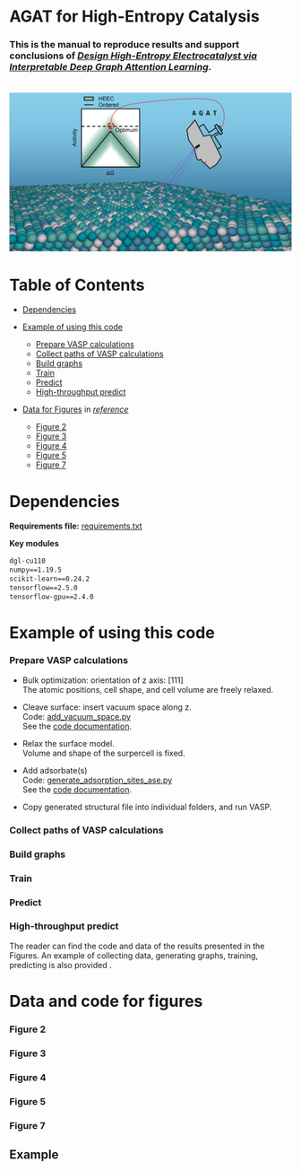 # **AGAT for High-Entropy Catalysis**
### This is the manual to reproduce  results and support conclusions of [***Design High-Entropy Electrocatalyst via Interpretable Deep Graph Attention Learning***](url).   <br>    <br>
![Graphical-abstract](files/Graphical%20abstract%20-%20github.jpg)

# Table of Contents
- [Dependencies](#dependencies)  
- [Example of using this code](#example-of-using-this-code)   
  - [Prepare VASP calculations](#prepare-VASP-calculations)  
  - [Collect paths of VASP calculations](#collect-paths-of-VASP-calculations)  
  - [Build graphs](#build-graphs)  
  - [Train](#train)  
  - [Predict](#predict)  
  - [High-throughput predict](#high-throughput-predict)  

- [Data for Figures](#data-and-code-for-figures) in *[reference](url)*
  - [Figure 2](#figure-2)
  - [Figure 3](#figure-3)
  - [Figure 4](#figure-4)
  - [Figure 5](#figure-5)
  - [Figure 7](#figure-7)

# Dependencies
**Requirements file:** [requirements.txt](requirements.txt)

**Key modules**
```
dgl-cu110
numpy==1.19.5
scikit-learn==0.24.2
tensorflow==2.5.0
tensorflow-gpu==2.4.0
```
# Example of using this code
### Prepare VASP calculations
- Bulk optimization: orientation of z axis: [111]   
  The atomic positions, cell shape, and cell volume are freely relaxed.  
  
- Cleave surface: insert vacuum space along z.  
  Code: [add_vacuum_space.py](tools/add_vacuum_space.py)  
  See the [code documentation](docs/add_vacuum_space.md).  
  
- Relax the surface model.  
  Volume and shape of the surpercell is fixed.  
  
- Add adsorbate(s)  
  Code: [generate_adsorption_sites_ase.py](tools/generate_adsorption_sites_ase.py)   
  See the [code documentation](docs/generate_adsorption_sites_ase.md).  
  
- Copy generated structural file into individual folders, and run VASP.  

### Collect paths of VASP calculations
### Build graphs
### Train
### Predict
### High-throughput predict

The reader can find the code and data of the results presented in the Figures. An example of collecting data, generating graphs, training, predicting is also provided
.
# Data and code for figures
### Figure 2
### Figure 3
### Figure 4
### Figure 5
### Figure 7

## Example

